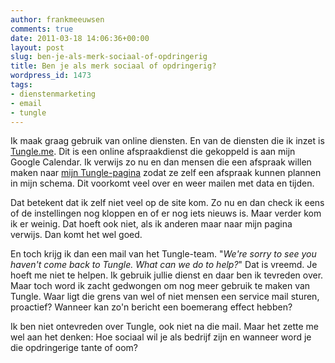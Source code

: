 ```yaml
---
author: frankmeeuwsen
comments: true
date: 2011-03-18 14:06:36+00:00
layout: post
slug: ben-je-als-merk-sociaal-of-opdringerig
title: Ben je als merk sociaal of opdringerig?
wordpress_id: 1473
tags:
- dienstenmarketing
- email
- tungle
---
```


Ik maak graag gebruik van online diensten. En van de diensten die ik inzet is [Tungle.me](http://Tungle.me). Dit is een online afspraakdienst die gekoppeld is aan mijn Google Calendar. Ik verwijs zo nu en dan mensen die een afspraak willen maken naar [mijn Tungle-pagina](http://Tungle.me/frankmeeuwsen) zodat ze zelf een afspraak kunnen plannen in mijn schema. Dit voorkomt veel over en weer mailen met data en tijden. 

 

Dat betekent dat ik zelf niet veel op de site kom. Zo nu en dan check ik eens of de instellingen nog kloppen en of er nog iets nieuws is. Maar verder kom ik er weinig. Dat hoeft ook niet, als ik anderen maar naar mijn pagina verwijs. Dan komt het wel goed.

 

En toch krijg ik dan een mail van het Tungle-team. "_We're sorry to see you haven't come back to Tungle. What can we do to help?_" Dat is vreemd. Je hoeft me niet te helpen. Ik gebruik jullie dienst en daar ben ik tevreden over. Maar toch word ik zacht gedwongen om nog meer gebruik te maken van Tungle. Waar ligt die grens van wel of niet mensen een service mail sturen, proactief? Wanneer kan zo'n bericht een boemerang effect hebben?

 

Ik ben niet ontevreden over Tungle, ook niet na die mail. Maar het zette me wel aan het denken: Hoe sociaal wil je als bedrijf zijn en wanneer word je die opdringerige tante of oom?
